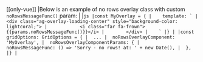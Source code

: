 [[only-vue]]
|Below is an example of no rows overlay class with custom `noRowsMessageFunc()` param:
|
|```js
|const MyOverlay = {
|    template: `
|        <div class="ag-overlay-loading-center" style="background-color: lightcoral;">
|            <i class="far fa-frown"> {{params.noRowsMessageFunc()}}</i>
|        </div>
|    `
|}
|
|const gridOptions: GridOptions = {
|  ...
|  noRowsOverlayComponent: 'MyOverlay',
|  noRowsOverlayComponentParams: {
|    noRowsMessageFunc: () => 'Sorry - no rows! at: ' + new Date(),
|  },
|}
|```
 
